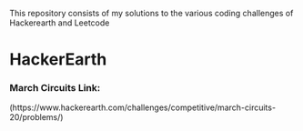 This repository consists of my solutions to the various coding challenges of Hackerearth and Leetcode

<h1>HackerEarth</h1>
  
<h3>March Circuits Link:</h3>
(https://www.hackerearth.com/challenges/competitive/march-circuits-20/problems/)
